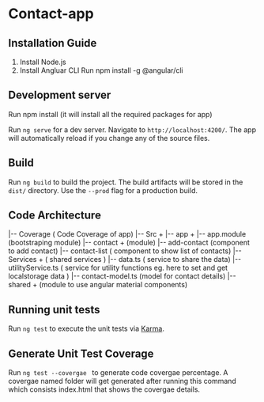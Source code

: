 # Contact-app

## Installation Guide

1. Install Node.js
2. Install Angluar CLI
   Run npm install -g @angular/cli

## Development server

Run npm install (it will install all the required packages for app)

Run `ng serve` for a dev server. Navigate to `http://localhost:4200/`. The app will automatically reload if you change any of the source files.

## Build

Run `ng build` to build the project. The build artifacts will be stored in the `dist/` directory. Use the `--prod` flag for a production build.

## Code Architecture

|-- Coverage ( Code Coverage of app)
|-- Src + 
    |-- app +
    |-- app.module (bootstraping module)
    |-- contact + (module)
        |-- add-contact (component to add contact)
        |-- contact-list ( component to show list of contacts)
        |-- Services + ( shared services )
            |-- data.ts ( service to share the data)
            |-- utilityService.ts ( service for utility functions eg. here to set and get localstorage data )
        |-- contact-model.ts (model for contact details)
    |-- shared + (module to use angular material components)

## Running unit tests

Run `ng test` to execute the unit tests via [Karma](https://karma-runner.github.io).

## Generate Unit Test Coverage

Run `ng test --covergae ` to generate code covergae percentage. A covergae named folder will get generated after running this command which consists index.html that shows the covergae details.



